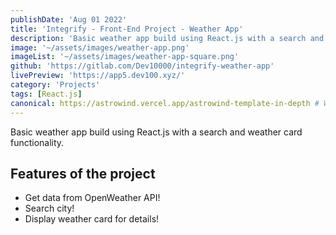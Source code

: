 ```yaml
---
publishDate: 'Aug 01 2022'
title: 'Integrify - Front-End Project - Weather App'
description: 'Basic weather app build using React.js with a search and weather card functionality.'
image: '~/assets/images/weather-app.png'
imageList: '~/assets/images/weather-app-square.png'
github: 'https://gitlab.com/Dev10000/integrify-weather-app'
livePreview: 'https://app5.dev100.xyz/'
category: 'Projects'
tags: [React.js]
canonical: https://astrowind.vercel.app/astrowind-template-in-depth # When posting content to multiple platforms at the same time (such as this website and Medium) and want to specify the ultimate authority. Remove it to automatically generate canonical
---
```


Basic weather app build using React.js with a search and weather card functionality.

## Features of the project

- Get data from OpenWeather API!
- Search city!
- Display weather card for details!
